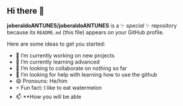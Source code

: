 ## Hi there 👋
**joberaldoANTUNES/joberaldoANTUNES** is a ✨ _special_ ✨ repository because its `README.md` (this file) appears on your GitHub profile.

Here are some ideas to get you started:

- 🔭 I’m currently working on new projects
- 🌱 I’m currently learning advanced
- 👯 I’m looking to collaborate on nothing so far
- 🤔 I’m looking for help with learning how to use the github
- 😄 Pronouns: He/him
- ⚡ Fun fact: I like to eat watermelon
- 📫 **How you will be able
